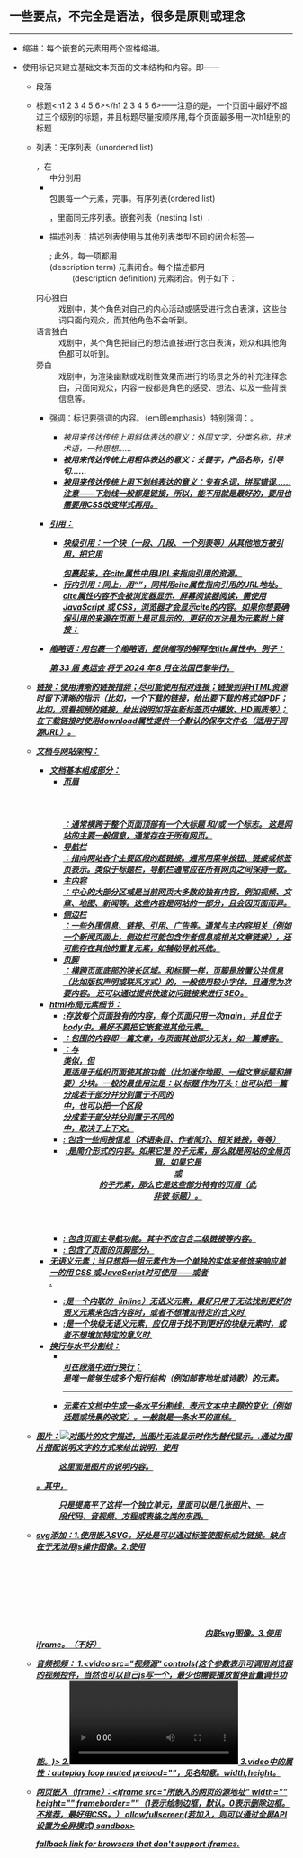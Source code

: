 ## 一些要点，不完全是语法，很多是原则或理念
---

- 缩进：每个嵌套的元素用两个空格缩进。
- 使用标记来建立基础文本页面的文本结构和内容。即——
  - 段落<p></p>
  - 标题<h1 2 3 4 5 6></h1 2 3 4 5 6>——注意的是，一个页面中最好不超过三个级别的标题，并且标题尽量按顺序用,每个页面最多用一次h1级别的标题
  
  - 列表：无序列表（unordered list)<ul></ul>，在<ul>中分别用<li></li>包裹每一个元素，完事。有序列表(ordered list)<ol></ol>，里面同无序列表。嵌套列表（nesting list）.
  - 描述列表：描述列表使用与其他列表类型不同的闭合标签— <dl>; 此外，每一项都用 <dt> (description term) 元素闭合。每个描述都用 <dd> (description definition) 元素闭合。例子如下：
  <dl>
    <dt>内心独白</dt>
      <dd>戏剧中，某个角色对自己的内心活动或感受进行念白表演，这些台词只面向观众，而其他角色不会听到。</dd>
    <dt>语言独白</dt>
      <dd>戏剧中，某个角色把自己的想法直接进行念白表演，观众和其他角色都可以听到。</dd>
    <dt>旁白</dt>
      <dd>戏剧中，为渲染幽默或戏剧性效果而进行的场景之外的补充注释念白，只面向观众，内容一般都是角色的感受、想法、以及一些背景信息等。</dd>
  </dl>

  - 强调：<em></em>标记要强调的内容。（em即emphasis）特别强调：<strong></strong>。
    - <i> 被用来传达传统上用斜体表达的意义：外国文字，分类名称，技术术语，一种思想……
    - <b> 被用来传达传统上用粗体表达的意义：关键字，产品名称，引导句……
    - <u> 被用来传达传统上用下划线表达的意义：专有名词，拼写错误……注意——下划线一般都是链接，所以，能不用就是最好的，要用也需要用CSS改变样式再用。
  
  - 引用：
    - 块级引用：一个块（一段、几段、一个列表等）从其他地方被引用，把它用<blockquote></blockquote>包裹起来，在cite属性中用URL来指向引用的资源。
    - 行内引用：同上，用<q></q>，同样用cite属性指向引用的URL地址。cite属性内容不会被浏览器显示、屏幕阅读器阅读，需使用 JavaScript 或 CSS，浏览器才会显示cite的内容。如果你想要确保引用的来源在页面上是可显示的，更好的方法是为<cite>元素附上链接：
  - 缩略语：用<abbr>包裹一个缩略语，提供缩写的解释在title属性中。例子：<p>第 33 届 <abbr title="夏季奥林匹克运动会">奥运会</abbr> 将于 2024 年 8 月在法国巴黎举行。</p>
   
- 链接：使用清晰的链接措辞；尽可能使用相对连接；链接到非HTML资源时留下清晰的指示（比如，一个下载的链接，给出要下载的格式如PDF；比如，观看视频的链接，给出说明如将在新标签页中播放、HD画质等）；在下载链接时使用download属性提供一个默认的保存文件名（适用于同源URL）。


- 文档与网站架构：
  - 文档基本组成部分：
    - 页眉<header></header>：通常横跨于整个页面顶部有一个大标题 和/或 一个标志。 这是网站的主要一般信息，通常存在于所有网页。
    - 导航栏<nav></nav>：指向网站各个主要区段的超链接。通常用菜单按钮、链接或标签页表示。类似于标题栏，导航栏通常应在所有网页之间保持一致。
    - 主内容<main></main>：中心的大部分区域是当前网页大多数的独有内容，例如视频、文章、地图、新闻等。这些内容是网站的一部分，且会因页面而异。
    - 侧边栏<aside></aside>：一些外围信息、链接、引用、广告等。通常与主内容相关（例如一个新闻页面上，侧边栏可能包含作者信息或相关文章链接），还可能存在其他的重复元素，如辅助导航系统。
    - 页脚<footer></footer>：横跨页面底部的狭长区域。和标题一样，页脚是放置公共信息（比如版权声明或联系方式）的，一般使用较小字体，且通常为次要内容。 还可以通过提供快速访问链接来进行 SEO。
  - html布局元素细节：
    - <main>:存放每个页面独有的内容，每个页面只用一次main，并且位于body中。最好不要把它嵌套进其他元素。
    - <article>：包围的内容即一篇文章，与页面其他部分无关，如一篇博客。
    - <section>：与 <article> 类似，但 <section> 更适用于组织页面使其按功能（比如迷你地图、一组文章标题和摘要）分块。一般的最佳用法是：以 标题 作为开头；也可以把一篇 <article> 分成若干部分并分别置于不同的 <section> 中，也可以把一个区段 <section> 分成若干部分并分别置于不同的 <article> 中，取决于上下文。
    - <aside>: 包含一些间接信息（术语条目、作者简介、相关链接，等等）
    - <header>:是简介形式的内容。如果它是 <body> 的子元素，那么就是网站的全局页眉。如果它是 <article> 或<section> 的子元素，那么它是这些部分特有的页眉（此 <header> 非彼 标题）。
    - <nav>: 包含页面主导航功能。其中不应包含二级链接等内容。
    - <footer>: 包含了页面的页脚部分。
  - 无语义元素：当只想将一组元素作为一个单独的实体来修饰来响应单一的用 CSS 或 JavaScript时可使用——<span>或者<div>.
    - <span>:是一个内联的（inline）无语义元素，最好只用于无法找到更好的语义元素来包含内容时，或者不想增加特定的含义时.
    - <div>:是一个块级无语义元素，应仅用于找不到更好的块级元素时，或者不想增加特定的意义时.
  - 换行与水平分割线：
    - <br> 可在段落中进行换行；<br> 是唯一能够生成多个短行结构（例如邮寄地址或诗歌）的元素。
    - <hr> 元素在文档中生成一条水平分割线，表示文本中主题的变化（例如话题或场景的改变）。一般就是一条水平的直线。

- 图片：<img src="图片的路径，最好是放在images文件夹下面，并且图片有个确切的名字" alt="对图片的文字描述，当图片无法显示时作为替代显示。" width="" height="" title="鼠标悬停提示">.通过为图片搭配说明文字的方式来给出说明，使用<figure> <img src="" alt=""> <figcaption>这里面是图片的说明内容。</figcaption></figure>。其中，<figure>只是提高平了这样一个独立单元，里面可以是几张图片、一段代码、音视频、方程或表格之类的东西。
- svg添加：1.使用<img>嵌入SVG。好处是可以通过<a>标签使图标成为链接。缺点在于无法用js操作图像。2.使用<svg></svg>内联svg图像。3.使用iframe。（不好）
- 音频视频：
  1.<video src="视频源" controls(这个参数表示可调用浏览器的视频控件，当然也可以自己js写一个，最少也需要播放暂停音量调节功能。)></video>
  2.<video><source(把src从video中拿掉，用单独的source标签来包裹视频的源) src="视频源" type="视频源的格式，加上这个type属性之后避免浏览器匹配格式浪费资源"></video>
  3.video中的属性：autoplay  loop  muted  preload=""，见名知意。width,height。
- 网页嵌入（iframe）：<iframe src="所嵌入的网页的源地址" width="" height="" frameborder=""（1表示绘制边框，默认。0表示删除边框。不推荐，最好用CSS。） allowfullscreen(若加入，则可以通过全屏API设置为全屏模式) sandbox><P><a href="https://developer.mozilla.org/en-US/docs/Glossary">fallback link for browsers that don't support iframes.</P></iframe>







